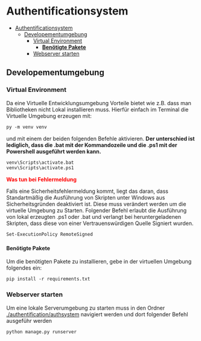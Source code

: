# <b>Authentificationsystem</b>
- [Authentificationsystem](#authentificationsystem)
  - [Developementumgebung](#developementumgebung)
    - [Virtual Environment](#virtual-environment)
      - [**Benötigte Pakete**](#benötigte-pakete)
    - [Webserver starten](#webserver-starten)


## Developementumgebung
### Virtual Environment
Da eine Virtuelle Entwicklungsumgebung Vorteile bietet wie z.B. dass man Bibliotheken nicht Lokal installieren muss. Hierfür einfach im Terminal die Virtuelle Umgebung erzeugen mit:
```ps
py -m venv venv
```
und mit einem der beiden folgenden Befehle aktivieren. **Der unterschied ist lediglich, dass die .bat mit der Kommandozeile und die .ps1 mit der Powershell ausgeführt werden kann.**

```cmd
venv\Scripts\activate.bat
venv\Scripts\activate.ps1
```
<body>
<b style="color:red;">Was tun bei Fehlermeldung</b>
<p>Falls eine Sicherheitsfehlermeldung kommt, liegt das daran, dass Standartmäßig die Ausführung von Skripten unter Windows aus Sicherheitsgründen deaktiviert ist. Diese muss verändert werden um die virtuelle Umgebung zu Starten. Folgender Befehl erlaubt die Ausführung von lokal erzeugten .ps1 oder .bat und verlangt bei heruntergeladenen Skripten, dass diese von einer Vertrauenswürdigen Quelle Signiert wurden.<p>
</body>

```ps
Set-ExecutionPolicy RemoteSigned
```

#### **Benötigte Pakete**
Um die benötigten Pakete zu installieren, gebe in der virtuellen Umgebung folgendes ein:
```ps
pip install -r requirements.txt
```

### Webserver starten
Um eine lokale Serverumgebung zu starten muss in den Ordner [./authentification/authsystem](./authentification/authsystem) navigiert werden und dort folgender Befehl ausgeführ werden
```cmd
python manage.py runserver
```